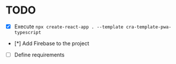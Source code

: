 # TODO

- [x] Execute `npx create-react-app . --template cra-template-pwa-typescript`
- [*] Add Firebase to the project
- [ ] Define requirements
